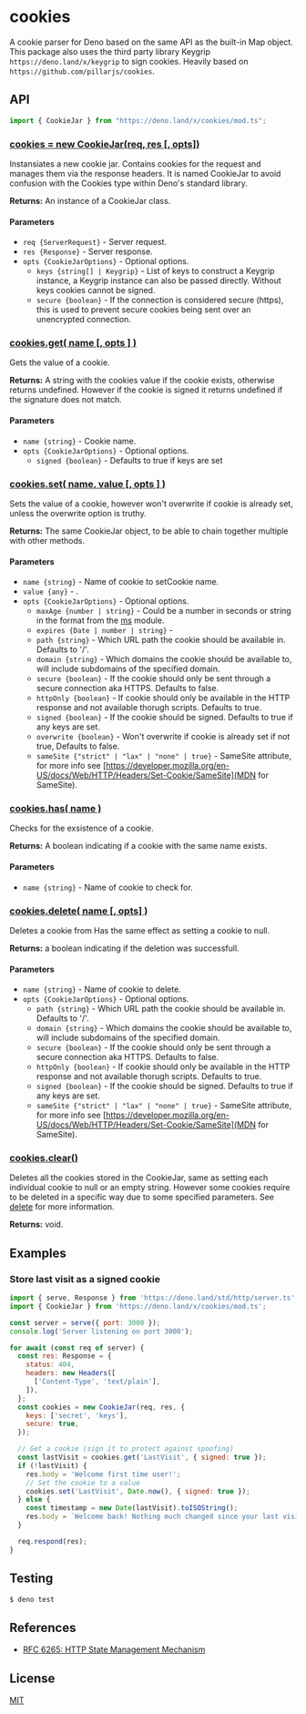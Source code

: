 cookies
==========================

A cookie parser for Deno based on the same API as the built-in Map object. This package also uses the third party library Keygrip `https://deno.land/x/keygrip` to sign cookies. Heavily based on `https://github.com/pillarjs/cookies`.


API
--------------------------

```js
import { CookieJar } from "https://deno.land/x/cookies/mod.ts";
```

### [cookies = new CookieJar(req, res [, opts])](#cookiejar)

Instansiates a new cookie jar. Contains cookies for the request and manages them via the response headers. It is named CookieJar to avoid confusion with the Cookies type within Deno's standard library.

**Returns:** An instance of a CookieJar class.

#### Parameters
* `req {ServerRequest}` - Server request.
* `res {Response}` - Server response.
* `opts {CookieJarOptions}` - Optional options.
  * `keys {string[] | Keygrip}` - List of keys to construct a Keygrip instance, a Keygrip instance can also be passed directly. Without keys cookies cannot be signed.
  * `secure {boolean}` - If the connection is considered secure (https), this is used to prevent secure cookies being sent over an unencrypted connection.


### [cookies.get( name [, opts ] )](#get)

Gets the value of a cookie.

**Returns:** A string with the cookies value if the cookie exists, otherwise returns undefined. However if the cookie is signed it returns undefined if the signature does not match.

#### Parameters
* `name {string}` - Cookie name.
* `opts {CookieJarOptions}` - Optional options.
  * `signed {boolean}` - Defaults to true if keys are set


### [cookies.set( name, value [, opts ] )](#set)

Sets the value of a cookie, however won't overwrite if cookie is already set, unless the overwrite option is truthy.

**Returns:** The same CookieJar object, to be able to chain together multiple with other methods.

#### Parameters
* `name {string}` - Name of cookie to setCookie name.
* `value {any}` - .
* `opts {CookieJarOptions}` - Optional options.
  * `maxAge {number | string}` - Could be a number in seconds or string in the format from the [ms](https://deno.land/x/ms) module.
  * `expires {Date | number | string}` -
  * `path {string}` - Which URL path the cookie should be available in. Defaults to '/'.
  * `domain {string}` - Which domains the cookie should be available to, will include subdomains of the specified domain.
  * `secure {boolean}` - If the cookie should only be sent through a secure connection aka HTTPS. Defaults to false.
  * `httpOnly {boolean}` - If cookie should only be available in the HTTP response and not available thorugh scripts. Defaults to true.
  * `signed {boolean}` - If the cookie should be signed. Defaults to true if any keys are set.
  * `overwrite {boolean}` - Won't overwrite if cookie is already set if not true, Defaults to false.
  * `sameSite {"strict" | "lax" | "none" | true}` - SameSite attribute, for more info see [https://developer.mozilla.org/en-US/docs/Web/HTTP/Headers/Set-Cookie/SameSite](MDN for SameSite).


### [cookies.has( name )](#has)

Checks for the exsistence of a cookie.

**Returns:** A boolean indicating if a cookie with the same name exists.

#### Parameters
* `name {string}` - Name of cookie to check for.


### [cookies.delete( name [, opts] )](#delete)

Deletes a cookie from Has the same effect as setting a cookie to null.

**Returns:** a boolean indicating if the deletion was successfull.

#### Parameters
* `name {string}` - Name of cookie to delete.
* `opts {CookieJarOptions}` - Optional options.
  * `path {string}` - Which URL path the cookie should be available in. Defaults to '/'.
  * `domain {string}` - Which domains the cookie should be available to, will include subdomains of the specified domain.
  * `secure {boolean}` - If the cookie should only be sent through a secure connection aka HTTPS. Defaults to false.
  * `httpOnly {boolean}` - If cookie should only be available in the HTTP response and not available thorugh scripts. Defaults to true.
  * `signed {boolean}` - If the cookie should be signed. Defaults to true if any keys are set.
  * `sameSite {"strict" | "lax" | "none" | true}` - SameSite attribute, for more info see [https://developer.mozilla.org/en-US/docs/Web/HTTP/Headers/Set-Cookie/SameSite](MDN for SameSite).


### [cookies.clear()](#clear)

Deletes all the cookies stored in the CookieJar, same as setting each individual cookie to null or an empty string. However some cookies require to be deleted in a specific way due to some specified parameters. See [delete](#delete) for more information.

**Returns:** void.


Examples
--------------------------

### Store last visit as a signed cookie

```js
import { serve, Response } from 'https://deno.land/std/http/server.ts';
import { CookieJar } from 'https://deno.land/x/cookies/mod.ts';

const server = serve({ port: 3000 });
console.log('Server listening on port 3000');

for await (const req of server) {
  const res: Response = {
    status: 404,
    headers: new Headers([
      ['Content-Type', 'text/plain'],
    ]),
  };
  const cookies = new CookieJar(req, res, {
    keys: ['secret', 'keys'],
    secure: true,
  });

  // Get a cookie (sign it to protect against spoofing)
  const lastVisit = cookies.get('LastVisit', { signed: true });
  if (!lastVisit) {
    res.body = 'Welcome first time user!';
    // Set the cookie to a value
    cookies.set('LastVisit', Date.now(), { signed: true });
  } else {
    const timestamp = new Date(lastVisit).toISOString();
    res.body = `Welcome back! Nothing much changed since your last visit at ${timestamp}.`;
  }

  req.respond(res);
}
```


Testing
--------------------------

```sh
$ deno test
```

References
--------------------------

- [RFC 6265: HTTP State Management Mechanism][rfc-6265]

[rfc-6265]: https://tools.ietf.org/html/rfc6265

License
--------------------------

[MIT](./LICENSE)
